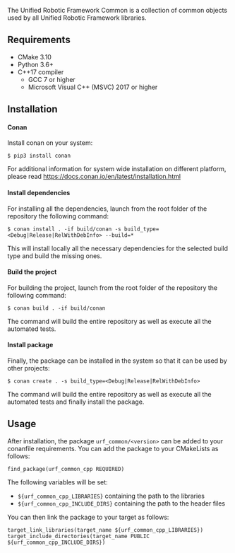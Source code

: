 The Unified Robotic Framework Common is a collection of common objects used by all Unified Robotic Framework libraries.

## Requirements
- CMake 3.10
- Python 3.6+
- C++17 compiler
    - GCC 7 or higher
    - Microsoft Visual C++ (MSVC) 2017 or higher

## Installation
#### Conan
Install conan on your system:
```
$ pip3 install conan
```
For additional information for system wide installation on different platform, please read https://docs.conan.io/en/latest/installation.html

#### Install dependencies
For installing all the dependencies, launch from the root folder of the repository the following command:

```
$ conan install . -if build/conan -s build_type=<Debug|Release|RelWithDebInfo> --build=*
```

This will install locally all the necessary dependencies for the selected build type and build the missing ones.

#### Build the project
For building the project, launch from the root folder of the repository the following command:
```
$ conan build . -if build/conan
```
The command will build the entire repository as well as execute all the automated tests.

#### Install package
Finally, the package can be installed in the system so that it can be used by other projects:
```
$ conan create . -s build_type=<Debug|Release|RelWithDebInfo>
```
The command will build the entire repository as well as execute all the automated tests and finally install the package.

## Usage
After installation, the package ```urf_common/<version>``` can be added to your conanfile requirements.
You can add the package to your CMakeLists as follows:
```
find_package(urf_common_cpp REQUIRED)
```
The following variables will be set:
- ```${urf_common_cpp_LIBRARIES}``` containing the path to the libraries
- ```${urf_common_cpp_INCLUDE_DIRS}``` containing the path to the header files

You can then link the package to your target as follows:
```
target_link_libraries(target_name ${urf_common_cpp_LIBRARIES})
target_include_directories(target_name PUBLIC ${urf_common_cpp_INCLUDE_DIRS})
```